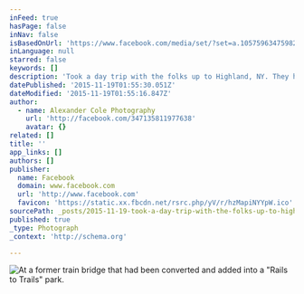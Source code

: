 ```yaml
---
inFeed: true
hasPage: false
inNav: false
isBasedOnUrl: 'https://www.facebook.com/media/set/?set=a.1057596347598244.1073741831.347135811977638&type=3'
inLanguage: null
starred: false
keywords: []
description: 'Took a day trip with the folks up to Highland, NY. They heard of a former train bridge that had been converted and added into a "Rails to Trails" park, and the leaves had started changing in my home town. Of course I had to bring the camera.'
datePublished: '2015-11-19T01:55:30.051Z'
dateModified: '2015-11-19T01:55:16.847Z'
author:
  - name: Alexander Cole Photography
    url: 'http://facebook.com/347135811977638'
    avatar: {}
related: []
title: ''
app_links: []
authors: []
publisher:
  name: Facebook
  domain: www.facebook.com
  url: 'http://www.facebook.com'
  favicon: 'https://static.xx.fbcdn.net/rsrc.php/yV/r/hzMapiNYYpW.ico'
sourcePath: _posts/2015-11-19-took-a-day-trip-with-the-folks-up-to-highland-ny-they-hear.md
published: true
_type: Photograph
_context: 'http://schema.org'

---
```

![At a former train bridge that had been converted and added into a "Rails to Trails" park.](https://scontent.xx.fbcdn.net/hphotos-xta1/t31.0-8/s720x720/12185065_1057596370931575_2337427554440746407_o.jpg)